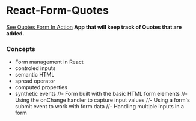 # React-Form-Quotes
[See Quotes Form In Action](https://react-form-quotes-five.vercel.app/)
**App that will keep track of Quotes that are added.**
### Concepts
- Form management in React
- controled inputs
- semantic HTML
- spread operator
- computed properties
- synthetic events
//- Form built with the basic HTML form elements
//- Using the onChange handler to capture input values
//- Using a form's submit event to work with form data
//- Handling multiple inputs in a form


